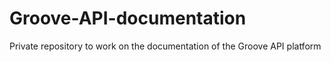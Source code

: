 # Groove-API-documentation
Private repository to work on the documentation of the Groove API platform
